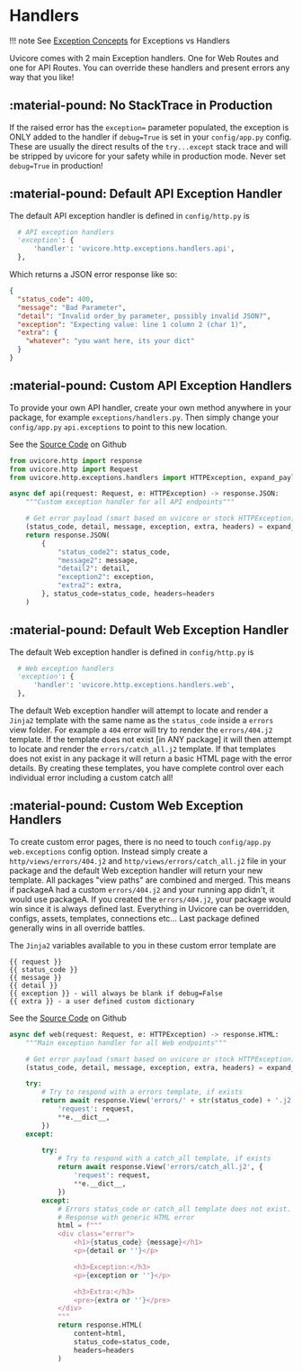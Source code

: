 # Handlers

!!! note
    See [Exception Concepts](concepts.md) for Exceptions vs Handlers


Uvicore comes with 2 main Exception handlers.  One for Web Routes and one for API Routes.  You can override these handlers and present errors any way that you like!


## :material-pound: No StackTrace in Production

If the raised error has the `exception=` parameter populated, the exception is ONLY added to the handler if `debug=True` is set in your `config/app.py` config.  These are usually the direct results of the `try...except` stack trace and will be stripped by uvicore for your safety while in production mode.  Never set `debug=True` in production!



## :material-pound: Default API Exception Handler

The default API exception handler is defined in `config/http.py` is
```python
  # API exception handlers
  'exception': {
      'handler': 'uvicore.http.exceptions.handlers.api',
  },
```

Which returns a JSON error response like so:
```json
{
  "status_code": 400,
  "message": "Bad Parameter",
  "detail": "Invalid order_by parameter, possibly invalid JSON?",
  "exception": "Expecting value: line 1 column 2 (char 1)",
  "extra": {
    "whatever": "you want here, its your dict"
  }
}
```

## :material-pound: Custom API Exception Handlers

To provide your own API handler, create your own method anywhere in your package, for example `exceptions/handlers.py`.  Then simply change your `config/app.py` `api.exceptions` to point to this new location.

See the [Source Code](https://github.com/uvicore/framework/blob/master/uvicore/http/exceptions/handlers.py) on Github


```python
from uvicore.http import response
from uvicore.http import Request
from uvicore.http.exceptions.handlers import HTTPException, expand_payload

async def api(request: Request, e: HTTPException) -> response.JSON:
    """Custom exception handler for all API endpoints"""

    # Get error payload (smart based on uvicore or stock HTTPException)
    (status_code, detail, message, exception, extra, headers) = expand_payload(e)
    return response.JSON(
        {
            "status_code2": status_code,
            "message2": message,
            "detail2": detail,
            "exception2": exception,
            "extra2": extra,
        }, status_code=status_code, headers=headers
    )
```


## :material-pound: Default Web Exception Handler

The default Web exception handler is defined in `config/http.py` is
```python
  # Web exception handlers
  'exception': {
      'handler': 'uvicore.http.exceptions.handlers.web',
  },
```

The default Web exception handler will attempt to locate and render a `Jinja2` template with the same name as the `status_code` inside a `errors` view folder.  For example a `404` error will try to render the `errors/404.j2` template.  If the template does not exist [in ANY package] it will then attempt to locate and render the `errors/catch_all.j2` template.  If that templates does not exist in any package it will return a basic HTML page with the error details.  By creating these templates, you have complete control over each individual error including a custom catch all!




## :material-pound: Custom Web Exception Handlers

To create custom error pages, there is no need to touch `config/app.py` `web.exceptions` config option.  Instead simply create a `http/views/errors/404.j2` and `http/views/errors/catch_all.j2` file in your package and the default Web exception handler will return your new template.  All packages "view paths" are combined and merged.  This means if packageA had a custom `errors/404.j2` and your running app didn't, it would use packageA.  If you created the `errors/404.j2`, your package would win since it is always defined last.  Everything in Uvicore can be overridden, configs, assets, templates, connections etc... Last package defined generally wins in all override battles.

The `Jinja2` variables available to you in these custom error template are
```
{{ request }}
{{ status_code }}
{{ message }}
{{ detail }}
{{ exception }} - will always be blank if debug=False
{{ extra }} - a user defined custom dictionary
```

See the [Source Code](https://github.com/uvicore/framework/blob/master/uvicore/http/exceptions/handlers.py) on Github

```python
async def web(request: Request, e: HTTPException) -> response.HTML:
    """Main exception handler for all Web endpoints"""

    # Get error payload (smart based on uvicore or stock HTTPException)
    (status_code, detail, message, exception, extra, headers) = expand_payload(e)

    try:
        # Try to respond with a errors template, if exists
        return await response.View('errors/' + str(status_code) + '.j2', {
            'request': request,
            **e.__dict__,
        })
    except:

        try:
            # Try to respond with a catch_all template, if exists
            return await response.View('errors/catch_all.j2', {
                'request': request,
                **e.__dict__,
            })
        except:
            # Errors status_code or catch_all template does not exist.
            # Response with generic HTML error
            html = f"""
            <div class="error">
                <h1>{status_code} {message}</h1>
                <p>{detail or ''}</p>

                <h3>Exception:</h3>
                <p>{exception or ''}</p>

                <h3>Extra:</h3>
                <pre>{extra or ''}</pre>
            </div>
            """
            return response.HTML(
                content=html,
                status_code=status_code,
                headers=headers
            )
```
